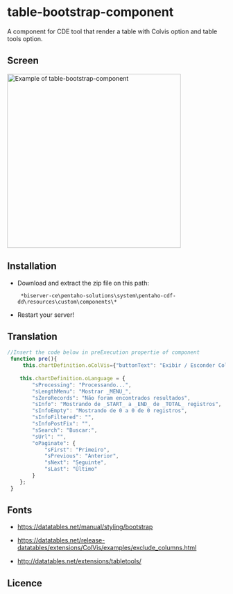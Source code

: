table-bootstrap-component
=========================

A component for CDE tool that render a table with Colvis option and table tools option.

## Screen 

<img src="https://raw.githubusercontent.com/fernandommota/table-bootstrap-component/master/images/screen.png" alt="Example of table-bootstrap-component" title="Table Bootstrap Component" align="center" height="400"/>

## Installation 

 - Download and extract the zip file on this path:
 
        *biserver-ce\pentaho-solutions\system\pentaho-cdf-dd\resources\custom\components\*
 
 - Restart your server!


## Translation 
```JavaScript
//Insert the code below in preExecution propertie of component
 function pre(){
     this.chartDefinition.oColVis={"buttonText": "Exibir / Esconder Colunas"};
   
 	this.chartDefinition.oLanguage = {
 		"sProcessing": "Processando...",
 		"sLengthMenu": "Mostrar _MENU_", 
 		"sZeroRecords": "Não foram encontrados resultados",
 		"sInfo": "Mostrando de _START_ a _END_ de _TOTAL_ registros",
 		"sInfoEmpty": "Mostrando de 0 a 0 de 0 registros",
 		"sInfoFiltered": "",
 		"sInfoPostFix": "",
 		"sSearch": "Buscar:",
 		"sUrl": "",
 		"oPaginate": {
 			"sFirst": "Primeiro",
 			"sPrevious": "Anterior",
 			"sNext": "Seguinte",
 			"sLast": "Último" 
 		}
 	};
 }
```
## Fonts

 - https://datatables.net/manual/styling/bootstrap

 - https://datatables.net/release-datatables/extensions/ColVis/examples/exclude_columns.html

 - http://datatables.net/extensions/tabletools/

## Licence 
 
